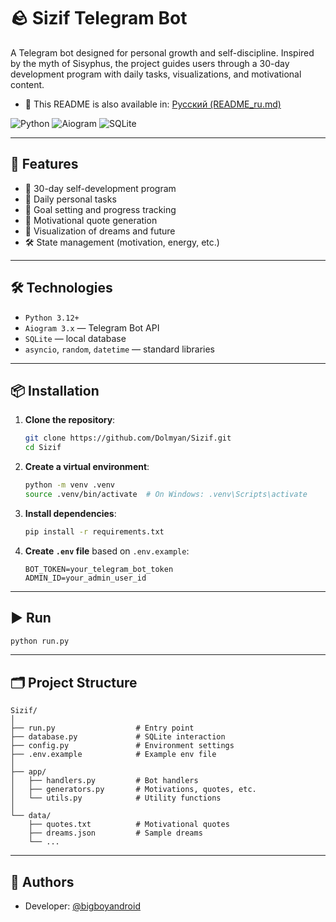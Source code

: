 # 🪨 Sizif Telegram Bot

A Telegram bot designed for personal growth and self-discipline. Inspired by the myth of Sisyphus, the project guides users through a 30-day development program with daily tasks, visualizations, and motivational content.
- 📄 This README is also available in: [Русский (README_ru.md)](README_ru.md)

![Python](https://img.shields.io/badge/Python-3.12-blue?logo=python)
![Aiogram](https://img.shields.io/badge/Aiogram-3.x-blueviolet?logo=telegram)
![SQLite](https://img.shields.io/badge/SQLite-Used-green?logo=sqlite)

---

## 🚀 Features

- 📆 30-day self-development program
- 📝 Daily personal tasks
- 🎯 Goal setting and progress tracking
- 💬 Motivational quote generation
- 🧠 Visualization of dreams and future
- 🛠️ State management (motivation, energy, etc.)

---

## 🛠️ Technologies

- `Python 3.12+`
- `Aiogram 3.x` — Telegram Bot API
- `SQLite` — local database
- `asyncio`, `random`, `datetime` — standard libraries

---

## 📦 Installation

1. **Clone the repository**:
   ```bash
   git clone https://github.com/Dolmyan/Sizif.git
   cd Sizif
   ```

2. **Create a virtual environment**:
   ```bash
   python -m venv .venv
   source .venv/bin/activate  # On Windows: .venv\Scripts\activate
   ```

3. **Install dependencies**:
   ```bash
   pip install -r requirements.txt
   ```

4. **Create `.env` file** based on `.env.example`:
   ```env
   BOT_TOKEN=your_telegram_bot_token
   ADMIN_ID=your_admin_user_id
   ```

---

## ▶️ Run

```bash
python run.py
```

---

## 🗂️ Project Structure

```
Sizif/
│
├── run.py                  # Entry point
├── database.py             # SQLite interaction
├── config.py               # Environment settings
├── .env.example            # Example env file
│
├── app/
│   ├── handlers.py         # Bot handlers
│   ├── generators.py       # Motivations, quotes, etc.
│   └── utils.py            # Utility functions
│
└── data/
    ├── quotes.txt          # Motivational quotes
    ├── dreams.json         # Sample dreams
    └── ...
```

---

## 🤝 Authors

- Developer: [@bigboyandroid](https://t.me/bigboyandroid)

